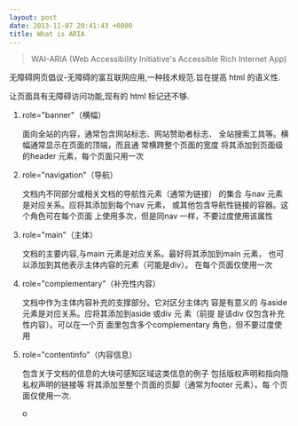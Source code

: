 ```yaml
---
layout: post
date: 2013-11-07 20:41:43 +0800
title: What is ARIA
---
```


> WAI-ARIA (Web Accessibility Initiative's Accessible Rich Internet App)

无障碍网页倡议-无障碍的富互联网应用,一种技术规范.旨在提高 html 的语义性.

让页面具有无障碍访问功能,现有的 html 标记还不够.

1. role="banner"（横幅）

	面向全站的内容，通常包含网站标志、网站赞助者标志、 全站搜索工具等。横幅通常显示在页面的顶端，而且通 常横跨整个页面的宽度 将其添加到页面级的header 元素，每个页面只用一次

2. role="navigation"（导航） 

	文档内不同部分或相关文档的导航性元素（通常为链接） 的集合 与nav 元素是对应关系。应将其添加到每个nav 元素， 或其他包含导航性链接的容器。这个角色可在每个页面 上使用多次，但是同nav 一样，不要过度使用该属性

3. role="main"（主体）

	文档的主要内容,与main 元素是对应关系。最好将其添加到main 元素， 也可以添加到其他表示主体内容的元素（可能是div）。 在每个页面仅使用一次

4. role="complementary"（补充性内容） 

	文档中作为主体内容补充的支撑部分。它对区分主体内 容是有意义的 与aside 元素是对应关系。应将其添加到aside 或div 元 素（前提 是该div 仅包含补充性内容）。可以在一个页 面里包含多个complementary 角色，但不要过度使用

5. role="contentinfo"（内容信息）

	包含关于文档的信息的大块可感知区域这类信息的例子 包括版权声明和指向隐私权声明的链接等 将其添加至整个页面的页脚（通常为footer 元素）。每 个页面仅使用一次.

	o
